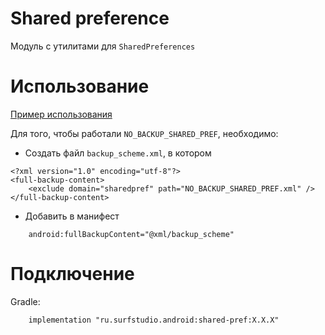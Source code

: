 # Shared preference
Модуль c утилитами для `SharedPreferences`

# Использование
[Пример использования](sample)

Для того, чтобы работали `NO_BACKUP_SHARED_PREF`, необходимо:
* Создать файл `backup_scheme.xml`, в котором
```
<?xml version="1.0" encoding="utf-8"?>
<full-backup-content>
    <exclude domain="sharedpref" path="NO_BACKUP_SHARED_PREF.xml" />
</full-backup-content>
```
* Добавить в манифест
```
    android:fullBackupContent="@xml/backup_scheme"
```

# Подключение
Gradle:
```
    implementation "ru.surfstudio.android:shared-pref:X.X.X"
```
